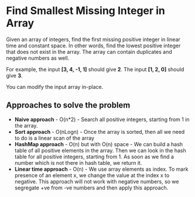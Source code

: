 # Find Smallest Missing Integer in Array

Given an array of integers, find the first missing positive integer in linear time and constant space. In other words, find the lowest positive integer that does not exist in the array. The array can contain duplicates and negative numbers as well.

For example, the input **[3, 4, -1, 1]** should give **2**. The input **[1, 2, 0]** should give **3**.

You can modify the input array in-place.

## Approaches to solve the problem

* **Naive approach** - O(n*2) - Search all positive integers, starting from 1 in the array.
* **Sort approach** - O(nLogn) - Once the array is sorted, then all we need to do is a linear scan of the array 
* **HashMap approach** - O(n) but with O(n) space - We can build a hash table of all positive elements in the array. Then we
can look in the hash table for all positive integers, starting from 1. As soon as we find a number which is not there in
hash table, we return it.
* **Linear time approach** - O(n) - We use array elements as index. To mark presence of an element x, we change the value
at the index x to negative. This approach will not work with negative numbers, so we segregate +ve from -ve numbers and 
then apply this approach. 